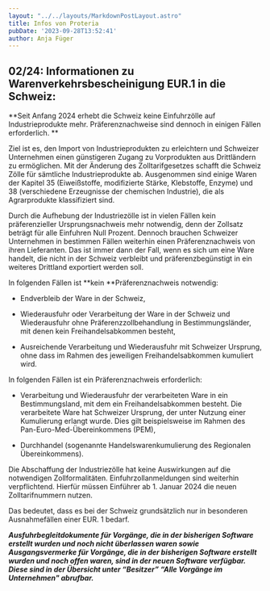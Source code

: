 ```yaml
---
layout: "../../layouts/MarkdownPostLayout.astro"
title: Infos von Proteria
pubDate: '2023-09-28T13:52:41'
author: Anja Füger
---
```


## 02/24: Informationen zu Warenverkehrsbescheinigung EUR.1 in die Schweiz:

**Seit Anfang 2024 erhebt die Schweiz keine Einfuhrzölle auf Industrieprodukte mehr. Präferenznachweise sind dennoch in einigen Fällen erforderlich. **

Ziel ist es, den Import von Industrieprodukten zu erleichtern und Schweizer Unternehmen einen günstigeren Zugang zu Vorprodukten aus Drittländern zu ermöglichen. Mit der Änderung des Zolltarifgesetzes schafft die Schweiz Zölle für sämtliche Industrieprodukte ab. Ausgenommen sind einige Waren der Kapitel 35 (Eiweißstoffe, modifizierte Stärke, Klebstoffe, Enzyme) und 38 (verschiedene Erzeugnisse der chemischen Industrie), die als Agrarprodukte klassifiziert sind. 

Durch die Aufhebung der Industriezölle ist in vielen Fällen kein präferenzieller Ursprungsnachweis mehr notwendig, denn der Zollsatz beträgt für alle Einfuhren Null Prozent. Dennoch brauchen Schweizer Unternehmen in bestimmen Fällen weiterhin einen Präferenznachweis von ihren Lieferanten. Das ist immer dann der Fall, wenn es sich um eine Ware handelt, die nicht in der Schweiz verbleibt und präferenzbegünstigt in ein weiteres Drittland exportiert werden soll.

In folgenden Fällen ist **kein **Präferenznachweis notwendig: 

* Endverbleib der Ware in der Schweiz,

* Wiederausfuhr oder Verarbeitung der Ware in der Schweiz und Wiederausfuhr ohne Präferenzzollbehandlung in Bestimmungsländer, mit denen kein Freihandelsabkommen besteht,

* Ausreichende Verarbeitung und Wiederausfuhr mit Schweizer Ursprung, ohne dass im Rahmen des jeweiligen Freihandelsabkommen kumuliert wird.

In folgenden Fällen ist ein Präferenznachweis erforderlich: 

* Verarbeitung und Wiederausfuhr der verarbeiteten Ware in ein Bestimmungsland, mit dem ein Freihandelsabkommen besteht. Die verarbeitete Ware hat Schweizer Ursprung, der unter Nutzung einer Kumulierung erlangt wurde. Dies gilt beispielsweise im Rahmen des Pan-Euro-Med-Übereinkommens (PEM),

* Durchhandel (sogenannte Handelswarenkumulierung des Regionalen Übereinkommens).

Die Abschaffung der Industriezölle hat keine Auswirkungen auf die notwendigen Zollformalitäten. Einfuhrzollanmeldungen sind weiterhin verpflichtend. Hierfür müssen Einführer ab 1. Januar 2024 die neuen Zolltarifnummern nutzen.  

Das bedeutet, dass es bei der Schweiz grundsätzlich nur in besonderen Ausnahmefällen einer EUR. 1 bedarf.



<strong><em>Ausfuhrbegleitdokumente für Vorgänge, die in der bisherigen Software erstellt wurden und noch nicht überlassen waren sowie Ausgangsvermerke für Vorgänge, die in der bisherigen Software erstellt wurden und noch offen waren, sind in der neuen Software verfügbar. </em></strong>***Diese sind in der Übersicht unter “Besitzer” “Alle Vorgänge im Unternehmen\" abrufbar.***